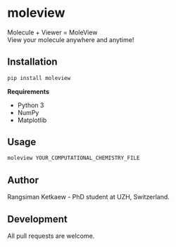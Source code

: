 # moleview
Molecule + Viewer = MoleView <br/>
View your molecule anywhere and anytime!

## Installation

```sh
pip install moleview
```

**Requirements**
- Python 3
- NumPy
- Matplotlib

## Usage

```sh
moleview YOUR_COMPUTATIONAL_CHEMISTRY_FILE
```

## Author

Rangsiman Ketkaew - PhD student at UZH, Switzerland.

## Development

All pull requests are welcome.